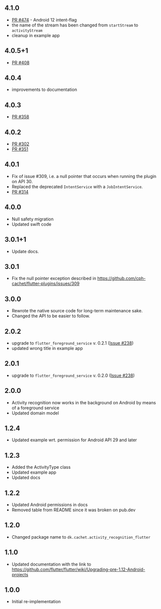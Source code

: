 ## 4.1.0
* [PR #474](https://github.com/cph-cachet/flutter-plugins/pull/474) - Android 12 intent-flag
* the name of the stream has been changed from `startStream` to `activityStream`
* cleanup in example app

## 4.0.5+1
* [PR #408](https://github.com/cph-cachet/flutter-plugins/pull/408)

## 4.0.4
* improvements to documentation

## 4.0.3
* [PR #358](https://github.com/cph-cachet/flutter-plugins/pull/358)

## 4.0.2
* [PR #302](https://github.com/cph-cachet/flutter-plugins/pull/302)
* [PR #351](https://github.com/cph-cachet/flutter-plugins/pull/351)

## 4.0.1
* Fix of issue #309, i.e. a null pointer that occurs when running the plugin on API 30.
* Replaced the deprecated `IntentService` with a `JobIntentService`. 
* [PR #314](https://github.com/cph-cachet/flutter-plugins/pull/314)

## 4.0.0

- Null safety migration
- Updated swift code

## 3.0.1+1

- Update docs.

## 3.0.1

- Fix the null pointer exception described in https://github.com/cph-cachet/flutter-plugins/issues/309

## 3.0.0

- Rewrote the native source code for long-term maintenance sake.
- Changed the API to be easier to follow.

## 2.0.2

- upgrade to `flutter_foreground_service` v. 0.2.1 ([Issue #238](https://github.com/cph-cachet/flutter-plugins/issues/238))
- updated wrong title in example app

## 2.0.1

- upgrade to `flutter_foreground_service` v. 0.2.0 ([Issue #238](https://github.com/cph-cachet/flutter-plugins/issues/238))

## 2.0.0

- Activity recognition now works in the background on Android by means of a foreground service
- Updated domain model

## 1.2.4

- Updated example wrt. permission for Android API 29 and later

## 1.2.3

- Added the ActivityType class
- Updated example app
- Updated docs

## 1.2.2

- Updated Android permissions in docs
- Removed table from README since it was broken on pub.dev

## 1.2.0

- Changed package name to `dk.cachet.activity_recognition_flutter`

## 1.1.0

- Updated documentation with the link to https://github.com/flutter/flutter/wiki/Upgrading-pre-1.12-Android-projects

## 1.0.0

- Initial re-implementation
